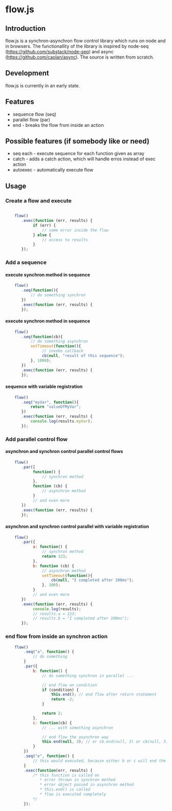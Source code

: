 # flow.js
## Introduction

flow.js is a synchron-asynchron flow control library which runs on node and in browsers.
The functionallity of the library is inspired by node-seq (https://github.com/substack/node-seq) and async (https://github.com/caolan/async). The source is written from scratch.

## Development

flow.js is currently in an early state.

## Features

* sequence flow (seq)
* parallel flow (par)
* end       - breaks the flow from inside an action

## Possible features (if somebody like or need)

* seq each  - execute sequence for each function given as array
* catch     - adds a catch action, which will handle erros instead of exec action
* autoexec  - automatically execute flow

## Usage

### Create a flow and execute

```javascript

    flow()
       .exec(function (err, results) {
            if (err) {
                // some error inside the flow
            } else {
                // access to results
            }
       });
```
### Add a sequence

#### execute synchron method in sequence

```javascript
    flow()
       .seq(function(){
           // do something synchron
       })
       .exec(function (err, results) {           
       });

```

#### execute synchron method in sequence

```javascript
    flow()
       .seq(function(cb){
           // do something asynchron
           setTimeout(function(){
                // invoke callback
                cb(null, "result of this sequence");
           }, 1000);
       })
       .exec(function (err, results) {
       });

```


#### sequence with variable registration

```javascript
    flow()
       .seq("myVar", function(){
           return "valueOfMyVar";
       })
       .exec(function (err, results) {
           console.log(results.myVar);
       });

```

### Add parallel control flow

#### asynchron and synchron control parallel control flows

```javascript
    flow()
       .par([
            function() {
                // synchron method
            },
            function (cb) {
                // asynchron method
            }
            // and even more
       ])
       .exec(function (err, results) {
       });

```

#### asynchron and synchron control parallel with variable registration

```javascript
    flow()
       .par({
            a: function() {
                // synchron method
                return 123;
            },
            b: function (cb) {
                // asynchron method
                setTimeout(function(){
                    cb(null, "I completed after 100ms");
                }, 100);
            }
            // and even more
       })
       .exec(function (err, results) {
            console.log(results);
            // results.a = 123;
            // results.b = "I completed after 100ms");
       });

```


### end flow from inside an synchron action

```javascript
    flow()
        .seq("a", function() {
            // do something
        }
        .par({
            b: function() {
                // do something synchron in parallel ...

                // end flow on condition
                if (condition) {
                    this.end(); // end flow after return statement
                    return -2;
                }

                return 2;
            },
            c: function(cb) {
                // ... with something asynchron

                // end flow the asynchron way
                this.end(null, 3); // or cb.end(null, 3) or cb(null, 3, true) or this(null, 3, true)
            }
        })
        .seq("e", function() {
            // this would executed, because either b or c will end the flow
        }
        .exec(function(err, results) {
            /* this function is called on
               * error thrown in synchron method
               * error object passed in asynchron method
               * this.end() is called
               * flow is executed completely
            */
        });
```
